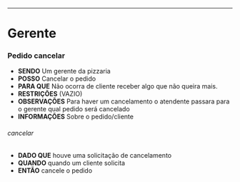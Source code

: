 ---

# Gerente
### Pedido cancelar

- **SENDO** Um gerente da pizzaria
- **POSSO** Cancelar o pedido
- **PARA QUE** Não ocorra de cliente receber algo que não queira mais.
- **RESTRIÇÕES** (VAZIO)
- **OBSERVAÇÕES** Para haver um cancelamento o atendente passara para o gerente qual pedido será cancelado
- **INFORMAÇÕES** Sobre o pedido/cliente

###### _cancelar_

- **DADO QUE** houve uma solicitação de cancelamento
- **QUANDO** quando um cliente solicita
- **ENTÃO** cancele o pedido
